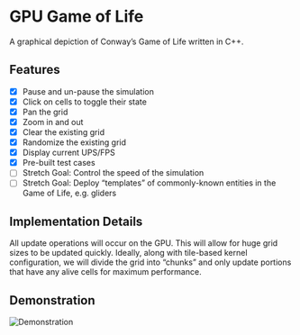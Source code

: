 # GPU Game of Life
A graphical depiction of Conway’s Game of Life written in C++.

## Features
* [x] Pause and un-pause the simulation
* [x] Click on cells to toggle their state
* [x] Pan the grid
* [x] Zoom in and out
* [x] Clear the existing grid
* [x] Randomize the existing grid
* [x] Display current UPS/FPS
* [x] Pre-built test cases
* [ ] Stretch Goal: Control the speed of the simulation
* [ ] Stretch Goal: Deploy “templates” of commonly-known entities in the Game of Life, e.g. gliders

## Implementation Details
All update operations will occur on the GPU. This will allow for huge grid sizes to be updated quickly. Ideally, along with tile-based kernel configuration, we will divide the grid into “chunks” and only update portions that have any alive cells for maximum performance.

## Demonstration

![Demonstration](https://cloud.alexplagman.com/index.php/s/SGQkPGqy943neQp/download)
